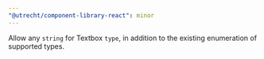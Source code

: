 ```yaml
---
"@utrecht/component-library-react": minor
---
```


Allow any `string` for Textbox `type`, in addition to the existing enumeration of supported types.
